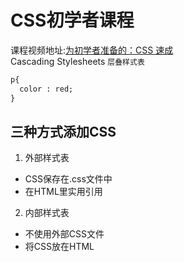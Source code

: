 CSS初学者课程
============
课程视频地址:[为初学者准备的：CSS 速成](https://www.bilibili.com/video/BV1bW411R7hg) <br>
Cascading Stylesheets `层叠样式表`<br>
```html
p{
  color : red;
}
```
三种方式添加CSS
------
1. 外部样式表
  * CSS保存在.css文件中
  * 在HTML里实用<link>引用
2. 内部样式表
  * 不使用外部CSS文件
  * 将CSS放在HTML<style>里
3. 内联样式
  * 仅影响一个元素
  * 在HTML元素的style属性中添加`(不推荐使用)`
  
CSS选择器
----------
1. 

CSS里的颜色
----------
1. 关键词
  * black, silver, white
2. 十六进制
  * #ff0000
3. RGB
  * rgb(255, 0, 0)
4. HSL
  * hsl(0, 100%, 50%) (hue色相, saturation饱和度, lightness明度)
  ![](https://pic3.zhimg.com/v2-62391ef2080831c1941e3170997fac8a_r.jpg)  
5. RGBA
  * rgb(255, 0, 0, 0.5)
6. HSLA

盒子模型
---------
margin外边距->border边框->padding内边距->`content`
外边距重叠:大边吃小边<br>
指定段落块间距离:
```html
p{
  marigin-top : 5px;
  marigin-bottom : 5px;
  marigin-right : 10px;
  marigin-left : 10px;
}
p{
  marigin: 5px 10px 5px 10px;
}
p{
  margin: 5px 10px; 
}
<!----第一个值代表上下,第二个代表左右--->
```
此处也可以改成内边距paddding/指定顺序为上右下左(顺时针)
